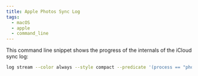 ```yaml
---
title: Apple Photos Sync Log
tags:
  - macOS
  - apple
  - command_line
---
```

This command line snippet shows the progress of the internals of the iCloud sync log:

```bash
log stream --color always --style compact --predicate '(process == "photolibraryd" or process == "Photos") && (subsystem == "com.apple.photos" or subsystem == "com.apple.photos.cpl")' --level debug
```